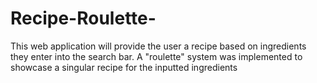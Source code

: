 # Recipe-Roulette-
This web application will provide the user a recipe based on ingredients they enter into the search bar. A "roulette" system was implemented to showcase a singular recipe for the inputted ingredients 
